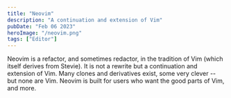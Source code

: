 ```yaml
---
title: "Neovim"
description: "A continuation and extension of Vim"
pubDate: "Feb 06 2023"
heroImage: "/neovim.png"
tags: ["Editor"]
---
```


Neovim is a refactor, and sometimes redactor, in the tradition of Vim (which itself derives from Stevie). It is not a rewrite but a continuation and extension of Vim. Many clones and derivatives exist, some very clever -- but none are Vim. Neovim is built for users who want the good parts of Vim, and more.
